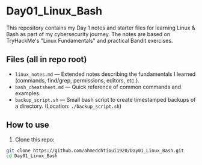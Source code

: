 # Day01_Linux_Bash


This repository contains my Day 1 notes and starter files for learning Linux & Bash as part of my cybersecurity journey. The notes are based on TryHackMe's "Linux Fundamentals" and practical Bandit exercises.


## Files (all in repo root)


- `linux_notes.md` — Extended notes describing the fundamentals I learned (commands, find/grep, permissions, editors, etc.).
- `bash_cheatsheet.md` — Quick reference of common commands and examples.
- `backup_script.sh` — Small bash script to create timestamped backups of a directory. (Location: `./backup_script.sh`)


## How to use


1. Clone this repo:


```bash
git clone https://github.com/ahmedchtioui1920/Day01_Linux_Bash.git
cd Day01_Linux_Bash

